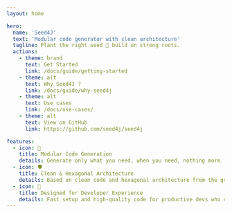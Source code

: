 ```yaml
---
layout: home

hero:
  name: 'Seed4J'
  text: 'Modular code generator with clean architecture'
  tagline: Plant the right seed 🌱 build on strong roots.
  actions:
    - theme: brand
      text: Get Started
      link: /docs/guide/getting-started
    - theme: alt
      text: Why Seed4J ?
      link: /docs/guide/why-seed4j
    - theme: alt
      text: Use cases
      link: /docs/use-cases/
    - theme: alt
      text: View on GitHub
      link: https://github.com/seed4j/seed4j

features:
  - icon: 🧩
    title: Modular Code Generation
    details: Generate only what you need, when you need, nothing more.
  - icon: 🛡️
    title: Clean & Hexagonal Architecture
    details: Based on clean code and hexagonal architecture from the ground up.
  - icon: 🎯
    title: Designed for Developer Experience
    details: Fast setup and high-quality code for productive devs who care about craftsmanship.
---
```

